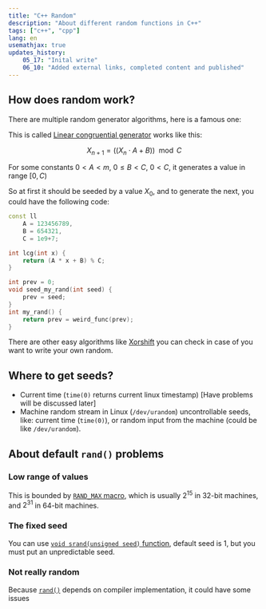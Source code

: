 ```yaml
---
title: "C++ Random"
description: "About different random functions in C++"
tags: ["c++", "cpp"]
lang: en
usemathjax: true
updates_history:
    05_17: "Inital write"
    06_10: "Added external links, completed content and published"
---
```


## How does random work?
There are multiple random generator algorithms, here is a famous one:

This is called [Linear congruential generator](https://en.wikipedia.org/wiki/Linear_congruential_generator) works like this:

$$X_{n+1} = ((X_{n} \cdot A + B)) \mod C$$

For some constants $0 < A < m$, $0 \le B < C$, $0 < C$, it generates a value in range $[0, C)$

So at first it should be seeded by a value $X_0$, and to generate the next, you could have the following code:

```c++
const ll
    A = 123456789,
    B = 654321,
    C = 1e9+7;

int lcg(int x) {
    return (A * x + B) % C;
}

int prev = 0;
void seed_my_rand(int seed) {
    prev = seed;
}
int my_rand() {
    return prev = weird_func(prev);
}
```

There are other easy algorithms like [Xorshift](https://en.wikipedia.org/wiki/Xorshift) you can check in case of you want to write your own random.

## Where to get seeds?
- Current time (`time(0)` returns current linux timestamp) [Have problems will be discussed later]
- Machine random stream in Linux (`/dev/urandom`)
uncontrollable seeds, like: current time (`time(0)`), or random input from the machine (could be like `/dev/urandom`).

## About default `rand()` problems
### Low range of values
This is bounded by [`RAND_MAX` macro](https://en.cppreference.com/w/cpp/numeric/random/RAND_MAX.html), which is usually $2^15$ in 32-bit machines, and $2^31$ in 64-bit machines.

### The fixed seed
You can use [`void srand(unsigned seed)` function](https://en.cppreference.com/w/cpp/numeric/random/srand.html), default seed is $1$, but you must put an unpredictable seed.

### Not really random
Because [`rand()`]() depends on compiler implementation, it could have some issues